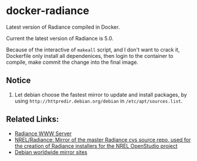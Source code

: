 # docker-radiance
Latest version of Radiance compiled in Docker.

Current the latest version of Radiance is 5.0.

Because of the interactive of `makeall` script, and I don't want to crack it, Dockerfile only install all dependenices, then login to the container to compile, make commit the change into the final image.

## Notice
1. Let debian choose the fastest mirror to update and install packages, by using `http://httpredir.debian.org/debian` in `/etc/apt/sources.list`.

## Related Links:
- [Radiance WWW Server](http://radsite.lbl.gov/radiance/HOME.html)
- [NREL/Radiance: Mirror of the master Radiance cvs source repo, used for the creation of Radiance installers for the NREL OpenStudio project](https://github.com/NREL/Radiance)
- [Debian worldwide mirror sites](https://www.debian.org/mirror/list)
